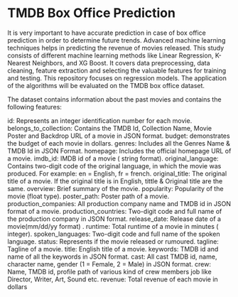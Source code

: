 # TMDB Box Office Prediction

It is very important to have accurate prediction in case of box office prediction in order to determine future trends. Advanced machine learning techniques helps in predicting the revenue of movies released. This study consists of different machine learning methods like Linear Regression, K-Nearest Neighbors, and XG Boost. It covers data preprocessing, data cleaning, feature extraction and selecting the valuable features for training and testing. This repository focuses on regression models. The application of the algorithms will be evaluated on the TMDB box office dataset.

The dataset contains information about the past movies and contains the following features:

id: Represents an integer identification number for each movie.
belongs_to_collection: Contains the TMDB Id, Collection Name, Movie Poster and Backdrop URL of a movie in JSON format.
budget: demonstrates the budget of each movie in dollars.
genres: Includes  all the Genres Name & TMDB Id in JSON Format. 
homepage: Includes the official homepage URL of a movie.
imdb_id: IMDB id of a movie ( string format).
original_language: Contains two-digit code of the original language, in which the movie was produced. For example: en = English, fr = french.
original_title: The original title of a movie. If the original title is in English,  tittle & Original title are the same.
overview: Brief summary of the movie.
 popularity: Popularity of the movie (float type).
poster_path: Poster path of a movie.
production_companies: All production company name and TMDB id in JSON format of a movie.
production_countries: Two-digit code and full name of the production company in JSON format.
release_date: Release date of a movie(mm/dd/yy format) .
 runtime: Total runtime of a movie in minutes ( integer).
spoken_languages: Two-digit code and full name of the spoken language.
 status: Represents if the movie released or rumoured.
tagline: Tagline of a movie.
title: English title of a movie.
 keywords: TMDB id and name of all the keywords in JSON format.
cast: All cast TMDB id, name, character name, gender (1 = Female, 2 = Male) in JSON format.
crew: Name, TMDB id, profile path of various kind of crew members job like Director, Writer, Art, Sound etc.
revenue: Total revenue of each  movie in dollars
